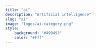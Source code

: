 ```yaml
---
title: "ai"
description: "Artificial intelligence"
slug: "ai"
image: "logos/ai-category.png"
style:
    background: "#499493"
    color: "#fff"
---
```

